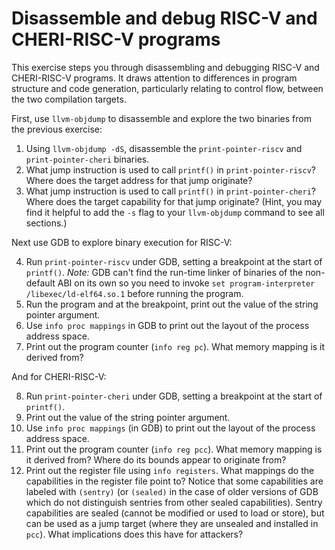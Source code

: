# Disassemble and debug RISC-V and CHERI-RISC-V programs

This exercise steps you through disassembling and debugging
RISC-V and CHERI-RISC-V programs. It draws attention to differences in
program structure and code generation, particularly relating to control
flow, between the two compilation targets.

First, use `llvm-objdump` to disassemble and explore the two binaries
from the previous exercise:

1. Using `llvm-objdump -dS`, disassemble the `print-pointer-riscv` and
   `print-pointer-cheri` binaries.
2. What jump instruction is used to call `printf()` in `print-pointer-riscv`?
   Where does the target address for that jump originate?
3. What jump instruction is used to call `printf()` in `print-pointer-cheri`?
   Where does the target capability for that jump originate?
   (Hint, you may find it helpful to add the `-s` flag to your
   `llvm-objdump` command to see all sections.)

Next use GDB to explore binary execution for RISC-V:

4. Run `print-pointer-riscv` under GDB, setting a breakpoint at the start
   of `printf()`.
   *Note:* GDB can't find the run-time linker of binaries of the
   non-default ABI on its own so you need to invoke
   `set program-interpreter /libexec/ld-elf64.so.1`
   before running the program.
   <!-- This might want to go in the introductory material -->
5. Run the program and at the breakpoint, print out the value of the
   string pointer argument.
6. Use `info proc mappings` in GDB to print out the layout of the
   process address space.
7. Print out the program counter (`info reg pc`).
   What memory mapping is it derived from?

And for CHERI-RISC-V:

8. Run `print-pointer-cheri` under GDB, setting a breakpoint at the start
   of `printf()`.
9. Print out the value of the string pointer argument.
10. Use `info proc mappings` (in GDB) to print out the layout of the
   process address space.
11. Print out the program counter (`info reg pcc`).
   What memory mapping is it derived from?
   Where do its bounds appear to originate from?
12. Print out the register file using `info registers`.
   What mappings do the capabilities in the register file point to?
   Notice that some capabilities are labeled with `(sentry)` (or `(sealed)` in
   the case of older versions of GDB which do not distinguish sentries from
   other sealed capabilities).
   Sentry capabilities are sealed (cannot be modified or used to load or
   store), but can be used as a jump target (where they are unsealed and
   installed in `pcc`).
   What implications does this have for attackers?

